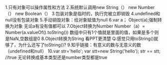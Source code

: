 1.只有对象可以操作属性和方法
2.系统默认调用new String（） new Number（）  new Boolean（）
3.包装对象是临时的，执行完被立即销毁
4.undefined和null没有包装对象
5.手动销毁对象：给对象赋值为null
6.var a；   Object(a);强制转换为对象   无论a有没有值都可以
7.Object转换为Number   Number（a）= Number(a.valueOf().toString())
数组中只有1个值就是里面的值，如果是多个则是NaN,空数组是0
8.Object转换为String  看PPT更清楚   Q:感觉只用toString()就够了，为什么还写了toString()?
9.知乎链接：有意义的数与无意义的数（undefined和null）
10.var str='hello';
   var stt=new String('hello');
   str == stt;  //true  无论转换成基本类型还是number类型都是true